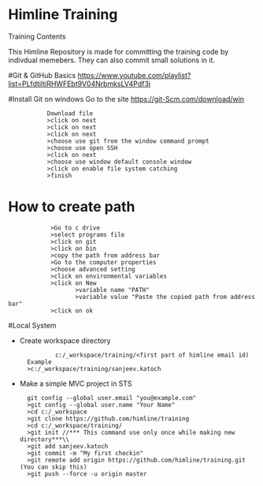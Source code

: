 # Himline Training
Training Contents 

This Himline Repository is made for committing the training code by indivdual memebers. They can also commit small solutions in it.

#Git & GitHub Basics
https://www.youtube.com/playlist?list=PLfdtiltiRHWFEbt9V04NrbmksLV4Pdf3j

#Install Git on windows
Go to the site https://git-Scm.com/download/win

               Download file
               >click on next
               >click on next
               >click on next
               >choose use git from the window command prompt
               >choose use open SSH
               >click on next
               >choose use window default console window
               >click on enable file system catching
               >finish
               
  # How to create path
  
                >Go to c drive 
                >select programs file
                >click on git
                >click on bin
                >copy the path from address bar
                >Go to the computer properties
                >choose advanced setting
                >click on environmental variables
                >click on New 
                       >variable name "PATH"
                       >variable value "Paste the copied path from address bar"
                >click on ok
                
                     
  #Local System 
- Create workspace directory 

                c:/_workspace/training/<first part of himline email id)
		Example 
		>c:/_workspace/training/sanjeev.katoch
		
- Make a simple MVC project in STS
		
		git config --global user.email "you@example.com"
		>git config --global user.name "Your Name"
		>cd c:/_workspace
		>git clone https://github.com/himline/training
		>cd c:/_workspace/training/
		>git init //*** This command use only once while making new directory***\\
		>git add sanjeev.katoch
		>git commit -m "My first checkin"
		>git remote add origin https://github.com/himline/training.git  (You can skip this)
		>git push --force -u origin master
